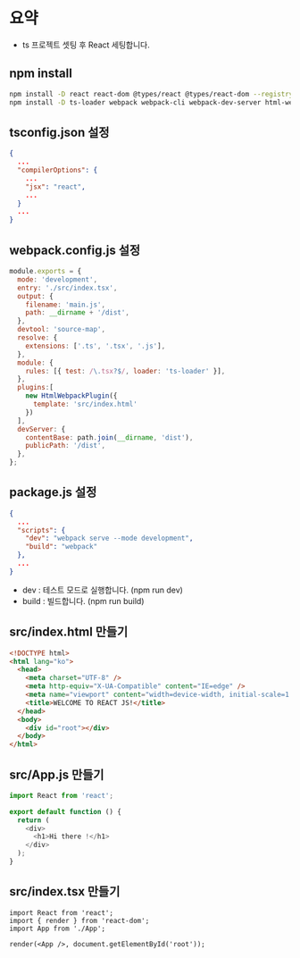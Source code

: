 # 요약

- ts 프로젝트 셋팅 후 React 세팅합니다.

## npm install

```bash
npm install -D react react-dom @types/react @types/react-dom --registry https://registry.npmjs.com
npm install -D ts-loader webpack webpack-cli webpack-dev-server html-webpack-plugin --registry https://registry.npmjs.com
```

## tsconfig.json 설정

```json
{
  ...
  "compilerOptions": {
    ...
    "jsx": "react",
    ...
  }
  ...
}
```

## webpack.config.js 설정

```js
module.exports = {
  mode: 'development',
  entry: './src/index.tsx',
  output: {
    filename: 'main.js',
    path: __dirname + '/dist',
  },
  devtool: 'source-map',
  resolve: {
    extensions: ['.ts', '.tsx', '.js'],
  },
  module: {
    rules: [{ test: /\.tsx?$/, loader: 'ts-loader' }],
  },
  plugins:[
    new HtmlWebpackPlugin({
      template: 'src/index.html'
    })
  ],
  devServer: {
    contentBase: path.join(__dirname, 'dist'),
    publicPath: '/dist',
  },
};
```

## package.js 설정

```json
{
  ...
  "scripts": {
    "dev": "webpack serve --mode development",
    "build": "webpack"
  },
  ...
}
```

- dev : 테스트 모드로 실행합니다. (npm run dev)
- build : 빌드합니다. (npm run build)

## src/index.html 만들기

```html
<!DOCTYPE html>
<html lang="ko">
  <head>
    <meta charset="UTF-8" />
    <meta http-equiv="X-UA-Compatible" content="IE=edge" />
    <meta name="viewport" content="width=device-width, initial-scale=1.0" />
    <title>WELCOME TO REACT JS!</title>
  </head>
  <body>
    <div id="root"></div>
  </body>
</html>
```

## src/App.js 만들기

```js
import React from 'react';

export default function () {
  return (
    <div>
      <h1>Hi there !</h1>
    </div>
  );
}
```

## src/index.tsx 만들기

```tsx
import React from 'react';
import { render } from 'react-dom';
import App from './App';

render(<App />, document.getElementById('root'));
```
